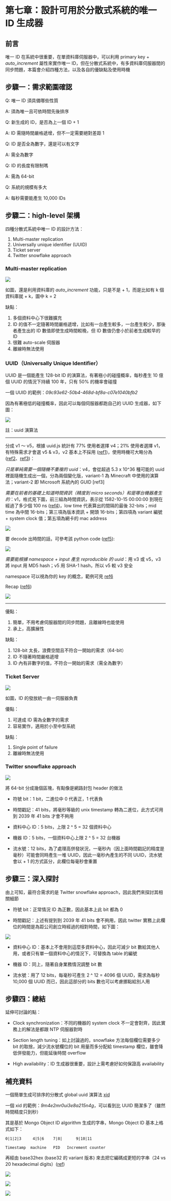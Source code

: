 # 第七章：設計可用於分散式系統的唯一 ID 生成器

## 前言

唯一 ID 在系統中很重要，在單資料庫伺服器中，可以利用 primary key + _auto_increment_ 屬性來實作唯一 ID，但在分散式系統中，有多資料庫伺服器間的同步問題，本篇會介紹四種方法，以及各自的優缺點及使用時機

## 步驟一：需求範圍確認

Q: 唯一 ID 須具備哪些性質

A: 須為唯一且可依時間先後排序

Q: 新生成的 ID，是否為上一個 ID + 1

A: ID 需隨時間嚴格遞增，但不一定需要絕對差距 1

Q: ID 是否全為數字，還是可以有文字

A: 需全為數字

Q: ID 的長度有限制嗎

A: 需為 64-bit

Q: 系統的規模有多大

A: 每秒需要能產生 10,000 IDs

## 步驟二：high-level 架構

四種分散式系統中唯一 ID 的設計方法：

1. Multi-master replication
2. Universally unique identifier (UUID)
3. Ticket server
4. Twitter snowflake approach

### Multi-master replication

![](assets/multi_master.png)

如圖，還是利用資料庫的 _auto_increment_ 功能，只是不是 + 1，而是比如有 k 個資料庫就 + k，圖中 k = 2

缺點：

1. 多個資料中心下很難擴充
2. ID 的值不一定隨著時間嚴格遞增，比如有一台產生較多，一台產生較少，那後者產生出的 ID 數值即使生成時間較晚，但 ID 數值仍會小於前者生成較早的 ID
3. 很難 auto-scale 伺服器
4. 離線時無法使用

### UUID（Universally Unique Identifier）

UUID 是一個能產生 128-bit ID 的演算法，有著極小的碰撞概率，每秒產生 10 億個 UUID 的情況下持續 100 年，只有 50% 的機率會碰撞

一個 UUID 的範例：_09c93e62-50b4-468d-bf8a-c07e1040bfb2_

因為有著極低的碰撞概率，因此可以每個伺服器都跑自己的 UUID 生成器，如下圖：

![](assets/uuid.png)

註：uuid 演算法

---

分成 v1 ～ v5，根據 uuid.js 統計有 77% 使用者選擇 v4；21% 使用者選擇 v1，有特殊需求才會選 v5 & v3，v2 基本上不採用 ([ref1](https://yuanchieh.page/posts/2020/2020-12-01-uuid-%E5%8E%9F%E7%90%86%E8%88%87%E5%AF%A6%E4%BD%9C%E5%88%86%E6%9E%90-%E8%A9%B2%E5%A6%82%E4%BD%95%E6%8C%91%E9%81%B8%E9%81%A9%E5%90%88%E7%9A%84-uuid-%E7%89%88%E6%9C%AC/))，使用時機可大略分為 ([ref2](https://stackoverflow.com/questions/20342058/which-uuid-version-to-use)、[ref3](https://www.uuidtools.com/uuid-versions-explained))：

_只是單純需要一個隨機不重複的 uuid_：v4，會從超過 5.3 x 10^36 種可能的 uuid 裡面隨機生成出一個，分為兩個變化版，variant-1 為 Minecraft 中使用的演算法；variant-2 即 Microsoft 系統內的 GUID [ref3]

_需要在前者的基礎上知道時間資訊（精度到 micro seconds）和是哪台機器產生的_：v1，格式見下圖，前三組為時間資訊，表示從 1582-10-15 00:00:00 到現在經過了多少個 100 ns ([ref4](https://stackoverflow.com/questions/3795554/extract-the-time-from-a-uuid-v1-in-python))，low time 代表算出的間隔的最後 32-bits；mid time 為中間 16-bits；第三項為版本資訊 + 開頭 16-bits；第四項為 variant 編號 + system clock 值；第五項為網卡的 mac address

![](assets/uuid_v1.png)

要 decode 出時間的話，可參考該 python code ([ref5](https://stackoverflow.com/questions/17571100/how-to-extract-timestamp-from-uuid-v1-timeuuid-using-javascript)):

![](assets/uuid_v1_decode.png)

_需要能根據 namespace + input 產生 reproducible 的 uuid_：用 v3 或 v5，v3 將 input 用 MD5 hash；v5 用 SHA-1 hash，所以 v5 較 v3 安全

namespace 可以視為你的 key 的概念，範例可見 [ref6](https://stackoverflow.com/questions/10867405/generating-v5-uuid-what-is-name-and-namespace)

Recap ([ref6](https://stackoverflow.com/questions/10867405/generating-v5-uuid-what-is-name-and-namespace))

![](assets/uuid_recap.png)

---

優點：

1. 簡單，不用考慮伺服器間的同步問題，且離線時也能使用
2. 承上，高擴展性

缺點：

1. 128-bit 太長，浪費空間且不符合一開始的需求（64-bit）
2. ID 不隨著時間嚴格遞增
3. ID 內有非數字的值，不符合一開始的需求（需全為數字）

### Ticket Server

![](assets/ticket_server.png)

如圖，ID 的發放統一由ㄧ伺服器負責

優點：

1. 可達成 ID 需為全數字的需求
2. 容易實作，適用於小至中型系統

缺點：

1. Single point of failure
2. 離線時無法使用

### Twitter snowflake approach

![](assets/snowflake.png)

將 64-bit 分成幾個區塊，有點像是網路封包 header 的做法

- 符號 bit：1 bit，二進位中 0 代表正，1 代表負

- 時間戳記：41 bits，將毫秒等級的 unix timestamp 轉為二進位，此方式可用到 2039 年 41 bits 才會不夠用

- 資料中心 ID：5 bits，上限 2 ^ 5 = 32 個資料中心

- 機器 ID：5 bits，一個資料中心上限 2 ^ 5 = 32 台機器

- 流水號：12 bits，為了處理高併發狀況，一毫秒內（因上面時間戳記的精度是毫秒）可能會同時產生一堆 UUID，因此一毫秒內產生的不同 UUID，流水號會以 + 1 的方式區分，此欄位每毫秒會重置

## 步驟三：深入探討

由上可知，最符合需求的是 Twitter snowflake approach，因此我們來探討其相關細節

- 符號 bit：正常情況 ID 為正數，因此基本上此 bit 都為 0

- 時間戳記：上述有提到到 2039 年 41 bits 會不夠用，因此 twitter 實務上此欄位的時間是為距公司創立時經過的相對時間，如下圖：

![](assets/twitter_time.png)

- 資料中心 ID：基本上不會用到這麼多資料中心，因此可減少 bit 數給其他人用，或者只有單一個資料中心的情況下，可替換為 table 的編號

- 機器 ID：同上，隨著自身業務情況調整 bit 數

- 流水號：用了 12 bits，每毫秒可產生 2 ^ 12 = 4096 個 UUID，需求為每秒 10,000 個 UUID 而已，因此這部分的 bits 數也可以考慮挪點給別人用

## 步驟四：總結

延伸可討論的點：

- Clock synchronization：不同的機器的 system clock 不一定會對齊，因此實務上的解法是都跟 NTP 伺服器對時

- Section length tuning：如上討論過的，snowflake 方法每個欄位需要多少 bit 的取捨，減少流水號欄位的 bit 用量而多分配給 timestamp 欄位，雖會降低併發能力，但能延後時間 overflow

- High availability：ID 生成器很重要，設計上需考慮好如何保證高 availability

## 補充資料

一個簡單生成可排序的分散式 global uuid 演算法 [xid](https://github.com/rs/xid)

一個 xid 的範例：_9m4e2mr0ui3e8a215n4g_，可以看到比 UUID 簡潔多了（雖然時間精度只到秒）

其是基於 Mongo Object ID algorithm 生成的字串，Mongo Object ID 基本上格式如下：

```
0|1|2|3     4|5|6    7|8|      9|10|11

Timestamp  machine   PID   Increment counter
```

再經由 base32hex (base32 的 variant 版本) 來去把它編碼成更短的字串（24 vs 20 hexadecimal digits）([ref](https://github.com/rs/xid/blob/master/README.md))

![](assets/xid.png)

![](assets/xid_note.png)

![](assets/benchmark.png)
